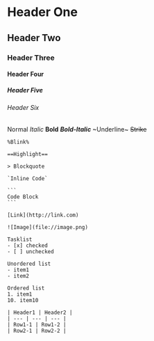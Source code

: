 # Header One
## Header Two
### Header Three
#### Header Four
##### Header Five
###### Header Six

Normal
_Italic_
__Bold__
___Bold-Italic___
~Underline~
~~Strike~~
~~~Dim~~~
%Blink%

==Highlight==

> Blockquote

`Inline Code`

```
Code Block
```

[Link](http://link.com)

![Image](file://image.png)

Tasklist
- [x] checked
- [ ] unchecked

Unordered list
- item1
- item2

Ordered list
1. item1
10. item10

| Header1 | Header2 |
| --- | --- | --- |
| Row1-1 | Row1-2 |
| Row2-1 | Row2-2 |

